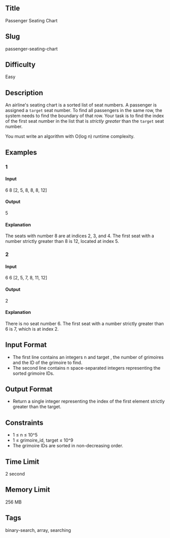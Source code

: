 ## Title

Passenger Seating Chart

## Slug

passenger-seating-chart

## Difficulty

Easy

## Description

An airline's seating chart is a sorted list of seat numbers. A passenger is assigned a `target` seat number. To find all passengers in the same row, the system needs to find the boundary of that row. Your task is to find the index of the first seat number in the list that is *strictly greater* than the `target` seat number.

You must write an algorithm with O(log n) runtime complexity.

## Examples

### 1

#### Input

6 8
[2, 5, 8, 8, 8, 12]


#### Output

5

#### Explanation

The seats with number 8 are at indices 2, 3, and 4. The first seat with a number strictly greater than 8 is 12, located at index 5.

### 2

#### Input

6 6
[2, 5, 7, 8, 11, 12]

#### Output

2

#### Explanation

There is no seat number 6. The first seat with a number strictly greater than 6 is 7, which is at index 2.

## Input Format

- The first line contains an integers n and target , the number of grimoires and the ID of the grimoire to find. 
- The second line contains n space-separated integers representing the sorted grimoire IDs.


## Output Format

- Return a single integer representing the index of the first element strictly greater than the target.

## Constraints

- 1 ≤ n ≤ 10^5
- 1 ≤ grimoire_id, target ≤ 10^9
- The grimoire IDs are sorted in non-decreasing order.

## Time Limit

2 second

## Memory Limit

256 MB

## Tags

binary-search, array, searching